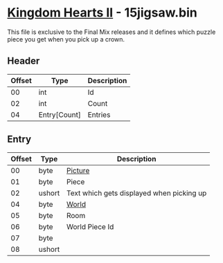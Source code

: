 # [Kingdom Hearts II](../../index) - 15jigsaw.bin

This file is exclusive to the Final Mix releases and it defines which puzzle piece you get when you pick up a crown.

## Header

| Offset | Type   | Description |
|--------|--------|-------------|
| 00     | int    | Id
| 02     | int    | Count
| 04     | Entry[Count]  | Entries

## Entry

| Offset | Type   | Description |
|--------|--------|-------------|
| 00     | byte   | [Picture](jiminy.md#puzz)
| 01     | byte   | Piece
| 02     | ushort | Text which gets displayed when picking up
| 04     | byte   | [World](../../worlds.md)
| 05     | byte   | Room
| 06     | byte   | World Piece Id 
| 07     | byte   | 
| 08     | ushort | 